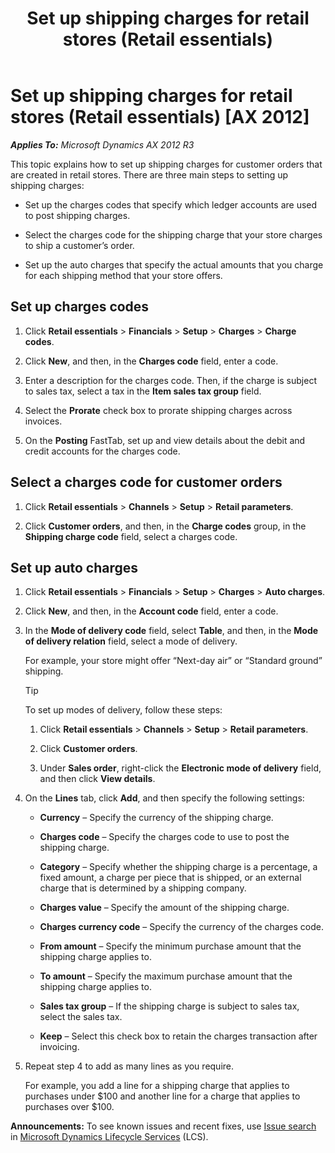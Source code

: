 ﻿---
title: Set up shipping charges for retail stores (Retail essentials)
TOCTitle: Set up shipping charges for retail stores (Retail essentials)
ms:assetid: 85af0fe6-6dd4-43c7-a0cf-d72156166c47
ms:mtpsurl: https://technet.microsoft.com/en-us/library/Dn688620(v=AX.60)
ms:contentKeyID: 62230652
ms.date: 08/15/2014
mtps_version: v=AX.60
---

# Set up shipping charges for retail stores (Retail essentials) [AX 2012]


_**Applies To:** Microsoft Dynamics AX 2012 R3_

This topic explains how to set up shipping charges for customer orders that are created in retail stores. There are three main steps to setting up shipping charges:

  - Set up the charges codes that specify which ledger accounts are used to post shipping charges.

  - Select the charges code for the shipping charge that your store charges to ship a customer’s order.

  - Set up the auto charges that specify the actual amounts that you charge for each shipping method that your store offers.

## Set up charges codes

1.  Click **Retail essentials** \> **Financials** \> **Setup** \> **Charges** \> **Charge codes**.

2.  Click **New**, and then, in the **Charges code** field, enter a code.

3.  Enter a description for the charges code. Then, if the charge is subject to sales tax, select a tax in the **Item sales tax group** field.

4.  Select the **Prorate** check box to prorate shipping charges across invoices.

5.  On the **Posting** FastTab, set up and view details about the debit and credit accounts for the charges code.

## Select a charges code for customer orders

1.  Click **Retail essentials** \> **Channels** \> **Setup** \> **Retail parameters**.

2.  Click **Customer orders**, and then, in the **Charge codes** group, in the **Shipping charge code** field, select a charges code.

## Set up auto charges

1.  Click **Retail essentials** \> **Financials** \> **Setup** \> **Charges** \> **Auto charges**.

2.  Click **New**, and then, in the **Account code** field, enter a code.

3.  In the **Mode of delivery code** field, select **Table**, and then, in the **Mode of delivery relation** field, select a mode of delivery.
    
    For example, your store might offer “Next-day air” or “Standard ground” shipping.
    

    > [!TIP]
    > <P>To set up modes of delivery, follow these steps:</P>
    > <OL>
    > <LI>
    > <P>Click <STRONG>Retail essentials</STRONG> &gt; <STRONG>Channels</STRONG> &gt; <STRONG>Setup</STRONG> &gt; <STRONG>Retail parameters</STRONG>.</P>
    > <LI>
    > <P>Click <STRONG>Customer orders</STRONG>.</P>
    > <LI>
    > <P>Under <STRONG>Sales order</STRONG>, right-click the <STRONG>Electronic mode of delivery</STRONG> field, and then click <STRONG>View details</STRONG>.</P></LI></OL>



4.  On the **Lines** tab, click **Add**, and then specify the following settings:
    
      - **Currency** – Specify the currency of the shipping charge.
    
      - **Charges code** – Specify the charges code to use to post the shipping charge.
    
      - **Category** – Specify whether the shipping charge is a percentage, a fixed amount, a charge per piece that is shipped, or an external charge that is determined by a shipping company.
    
      - **Charges value** – Specify the amount of the shipping charge.
    
      - **Charges currency code** – Specify the currency of the charges code.
    
      - **From amount** – Specify the minimum purchase amount that the shipping charge applies to.
    
      - **To amount** – Specify the maximum purchase amount that the shipping charge applies to.
    
      - **Sales tax group** – If the shipping charge is subject to sales tax, select the sales tax.
    
      - **Keep** – Select this check box to retain the charges transaction after invoicing.

5.  Repeat step 4 to add as many lines as you require.
    
    For example, you add a line for a shipping charge that applies to purchases under $100 and another line for a charge that applies to purchases over $100.

  
**Announcements:** To see known issues and recent fixes, use [Issue search](http://go.microsoft.com/fwlink/?linkid=389258) in [Microsoft Dynamics Lifecycle Services](http://go.microsoft.com/fwlink/?linkid=306505) (LCS).

